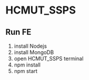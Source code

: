 # HCMUT_SSPS

## Run FE
1. install Nodejs
2. install MongoDB
3. open HCMUT_SSPS terminal
4. npm install
5. npm start
